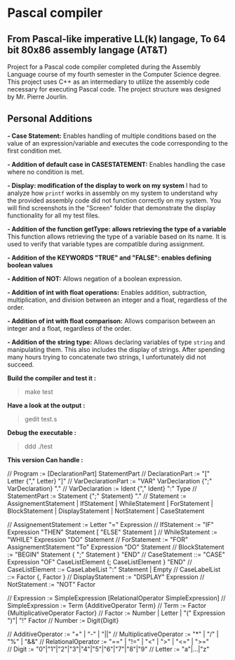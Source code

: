 # Pascal compiler

## From Pascal-like imperative LL(k) langage, To 64 bit 80x86 assembly langage (AT&T)

Project for a Pascal code compiler completed during the Assembly Language course of my fourth semester in the Computer Science degree. This project uses C++ as an intermediary to utilize the assembly code necessary for executing Pascal code. The project structure was designed by Mr. Pierre Jourlin.

## Personal Additions

**__- Case Statement:__**
Enables handling of multiple conditions based on the value of an expression/variable and executes the code corresponding to the first condition met.

**__- Addition of default case in CASESTATEMENT:__**
Enables handling the case where no condition is met.

**__- Display: modification of the display to work on my system__**
I had to analyze how `printf` works in assembly on my system to understand why the provided assembly code did not function correctly on my system. You will find screenshots in the "Screen" folder that demonstrate the display functionality for all my test files.

**__- Addition of the function getType: allows retrieving the type of a variable__**
This function allows retrieving the type of a variable based on its name. It is used to verify that variable types are compatible during assignment.

**__- Addition of the KEYWORDS "TRUE" and "FALSE": enables defining boolean values__**

**__- Addition of NOT:__**
Allows negation of a boolean expression.

**__- Addition of int with float operations:__**
Enables addition, subtraction, multiplication, and division between an integer and a float, regardless of the order.

**__- Addition of int with float comparison:__**
Allows comparison between an integer and a float, regardless of the order.

**__- Addition of the string type:__**
Allows declaring variables of type `string` and manipulating them. This also includes the display of strings. After spending many hours trying to concatenate two strings, I unfortunately did not succeed. 

**Build the compiler and test it :**

> make test

**Have a look at the output :**

> gedit test.s

**Debug the executable :**

> ddd ./test

**This version Can handle :**

// Program := [DeclarationPart] StatementPart
// DeclarationPart := "[" Letter {"," Letter} "]"
// VarDeclarationPart := "VAR" VarDeclaration {";" VarDeclaration} "."
// VarDeclaration := Ident {"," Ident} ":" Type
// StatementPart := Statement {";" Statement} "."
// Statement := AssignementStatement | IfStatement | WhileStatement | ForStatement | BlockStatement | DisplayStatement | NotStatement | CaseStatement

// AssignementStatement := Letter "=" Expression
// IfStatement := "IF" Expression "THEN" Statement [ "ELSE" Statement ]
// WhileStatement := "WHILE" Expression "DO" Statement
// ForStatement := "FOR" AssignementStatement "To" Expression "DO" Statement
// BlockStatement := "BEGIN" Statement { ";" Statement } "END"
// CaseStatement ::= "CASE" Expression "OF" CaseListElement {; CaseListElement } "END"
// CaseListElement ::= CaseLabelList ":" Statement | Empty
// CaseLabelList ::= Factor {, Factor }
// DisplayStatement := "DISPLAY" Expression
// NotStatement := "NOT" Factor

// Expression := SimpleExpression [RelationalOperator SimpleExpression]
// SimpleExpression := Term {AdditiveOperator Term}
// Term := Factor {MultiplicativeOperator Factor}
// Factor := Number | Letter | "(" Expression ")"| "!" Factor
// Number := Digit{Digit}

// AdditiveOperator := "+" | "-" | "||"
// MultiplicativeOperator := "*" | "/" | "%" | "&&"
// RelationalOperator := "==" | "!=" | "<" | ">" | "<=" | ">="  
// Digit := "0"|"1"|"2"|"3"|"4"|"5"|"6"|"7"|"8"|"9"
// Letter := "a"|...|"z"

